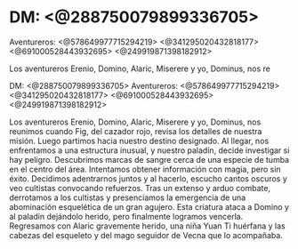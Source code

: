 # DM: <@288750079899336705> 
Aventureros: <@578649977715294219> <@341295020432818177> <@691000528443932695> <@249919871398182912> 

Los aventureros Erenio, Domino, Alaric, Miserere y yo, Dominus, nos re

DM: <@288750079899336705> 
Aventureros: <@578649977715294219> <@341295020432818177> <@691000528443932695> <@249919871398182912> 

Los aventureros Erenio, Domino, Alaric, Miserere y yo, Dominus, nos reunimos cuando Fig, del cazador rojo, revisa los detalles de nuestra misión. Luego partimos hacia nuestro destino designado. Al llegar, nos enfrentamos a una estructura inusual, y nuestro paladín, decide investigar si hay peligro. Descubrimos marcas de sangre cerca de una especie de tumba en el centro del área. Intentamos obtener información con magia, pero sin éxito. Decidimos adentrarnos juntos y al hacerlo, escucho cantos oscuros y veo cultistas convocando refuerzos. Tras un extenso y arduo combate, derrotamos a los cultistas y presenciamos la emergencia de una abominación esquelética de un gran agujero. Esta criatura ataca a Domino y al paladín dejándolo herido, pero finalmente logramos vencerla. Regresamos con Alaric gravemente herido, una niña Yuan Ti huérfana y las cabezas del esqueleto y del mago seguidor de Vecna que lo acompañaba.


